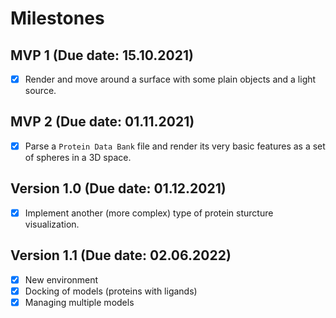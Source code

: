 # Milestones

## MVP 1 (Due date: 15.10.2021)

* [x] Render and move around a surface with some plain objects and a light source.

## MVP 2 (Due date: 01.11.2021)

* [x] Parse a `Protein Data Bank` file and render its very basic features as a set of spheres in a 3D space.

## Version 1.0 (Due date: 01.12.2021)

* [x] Implement another (more complex) type of protein sturcture visualization.

## Version 1.1 (Due date: 02.06.2022)

* [X] New environment
* [X] Docking of models (proteins with ligands)
* [X] Managing multiple models